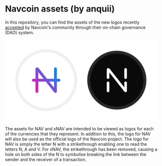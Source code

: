 # Navcoin assets (by anquii)
In this repository, you can find the assets of the new logos recently [accepted]((https://navexplorer.com/dao/consultation/e8bc48865162dc2f4fbac52b7d71835730aad5d43bbc8c3f84fc3576f27ea7e2)) by Navcoin's community through their on-chain governance (DAO) system. 

![](navcoin-assets.png)

The assets for NAV and xNAV are intended to be viewed as logos for each of the currencies that they represent. In addition to this, the logo for NAV will also be used as the official logo of the Navcoin project. The logo for NAV is simply the letter N with a strikethrough enabling one to read the letters N, A and V. For xNAV, the strikethrough has been removed, causing a hole on both sides of the N to symbolise breaking the link between the sender and the receiver of a transaction.
